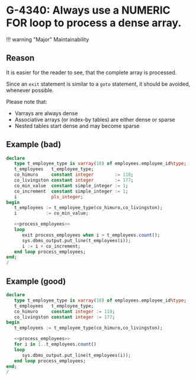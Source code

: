 # G-4340: Always use a NUMERIC FOR loop to process a dense array.

!!! warning "Major"
    Maintainability

## Reason

It is easier for the reader to see, that the complete array is processed.

Since an `exit` statement is similar to a `goto` statement, 
it should be avoided, whenever possible.

Please note that:

* Varrays are always dense
* Associative arrays (or index-by tables) are either dense or sparse
* Nested tables start dense and may become sparse

## Example (bad)

``` sql
declare
   type t_employee_type is varray(10) of employees.employee_id%type;
   t_employees   t_employee_type;
   co_himuro     constant integer        := 118;
   co_livingston constant integer        := 177;
   co_min_value  constant simple_integer := 1;
   co_increment  constant simple_integer := 1;
   i             pls_integer;
begin
   t_employees := t_employee_type(co_himuro,co_livingston);
   i           := co_min_value;

   <<process_employees>>
   loop
      exit process_employees when i > t_employees.count();
      sys.dbms_output.put_line(t_employees(i));
      i := i + co_increment;
   end loop process_employees;
end;
/
```

## Example (good)

``` sql
declare
   type t_employee_type is varray(10) of employees.employee_id%type;
   t_employees   t_employee_type;
   co_himuro     constant integer := 118;
   co_livingston constant integer := 177;
begin
   t_employees := t_employee_type(co_himuro,co_livingston);

   <<process_employees>>
   for i in 1..t_employees.count()
   loop
      sys.dbms_output.put_line(t_employees(i));
   end loop process_employees;
end;
/
```